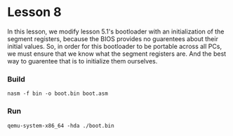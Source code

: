 # Lesson 8

In this lesson, we modify lesson 5.1's bootloader with an initialization of the segment registers, because the BIOS provides no guarentees about their initial values. So, in order for this bootloader to be portable across all PCs, we must ensure that we know what the segment registers are. And the best way to guarentee that is to initialize them ourselves.

### Build

```shell
nasm -f bin -o boot.bin boot.asm
```

### Run

```shell
qemu-system-x86_64 -hda ./boot.bin
```
